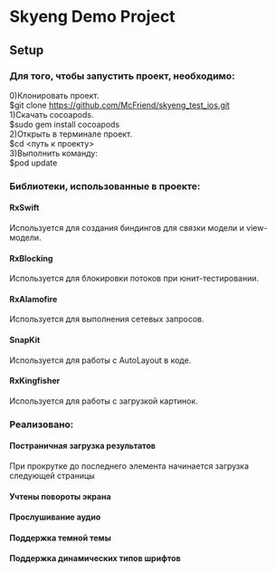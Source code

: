 # Skyeng Demo Project
## Setup
### Для того, чтобы запустить проект, необходимо:
0)Клонировать проект.  
$git clone https://github.com/McFriend/skyeng_test_ios.git  
1)Скачать cocoapods.  
$sudo gem install cocoapods  
2)Открыть в терминале проект.  
$cd <путь к проекту>  
3)Выполнить команду:  
$pod update  
### Библиотеки, использованные в проекте:
#### RxSwift
Используется для создания биндингов для связки модели и view-модели.
#### RxBlocking
Используется для блокировки потоков при юнит-тестировании.
#### RxAlamofire
Используется для выполнения сетевых запросов.
#### SnapKit
Используется для работы с AutoLayout в коде.
#### RxKingfisher
Используется для работы с загрузкой картинок.
### Реализовано:
#### Постраничная загрузка результатов
При прокрутке до последнего элемента начинается загрузка следующей страницы
#### Учтены повороты экрана
#### Прослушивание аудио
#### Поддержка темной темы
#### Поддержка динамических типов шрифтов
